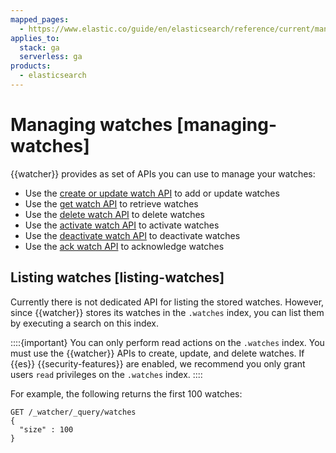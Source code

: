 ```yaml
---
mapped_pages:
  - https://www.elastic.co/guide/en/elasticsearch/reference/current/managing-watches.html
applies_to:
  stack: ga
  serverless: ga
products:
  - elasticsearch
---
```


# Managing watches [managing-watches]

{{watcher}} provides as set of APIs you can use to manage your watches:

* Use the [create or update watch API](https://www.elastic.co/docs/api/doc/elasticsearch/operation/operation-watcher-put-watch) to add or update watches
* Use the [get watch API](https://www.elastic.co/docs/api/doc/elasticsearch/operation/operation-watcher-get-watch) to retrieve watches
* Use the [delete watch API](https://www.elastic.co/docs/api/doc/elasticsearch/operation/operation-watcher-delete-watch) to delete watches
* Use the [activate watch API](https://www.elastic.co/docs/api/doc/elasticsearch/operation/operation-watcher-activate-watch) to activate watches
* Use the [deactivate watch API](https://www.elastic.co/docs/api/doc/elasticsearch/operation/operation-watcher-deactivate-watch) to deactivate watches
* Use the [ack watch API](https://www.elastic.co/docs/api/doc/elasticsearch/operation/operation-watcher-ack-watch) to acknowledge watches

## Listing watches [listing-watches]

Currently there is not dedicated API for listing the stored watches. However, since {{watcher}} stores its watches in the `.watches` index, you can list them by executing a search on this index.

::::{important}
You can only perform read actions on the `.watches` index. You must use the {{watcher}} APIs to create, update, and delete watches. If {{es}} {{security-features}} are enabled, we recommend you only grant users `read` privileges on the `.watches` index.
::::

For example, the following returns the first 100 watches:

```console
GET /_watcher/_query/watches
{
  "size" : 100
}
```
